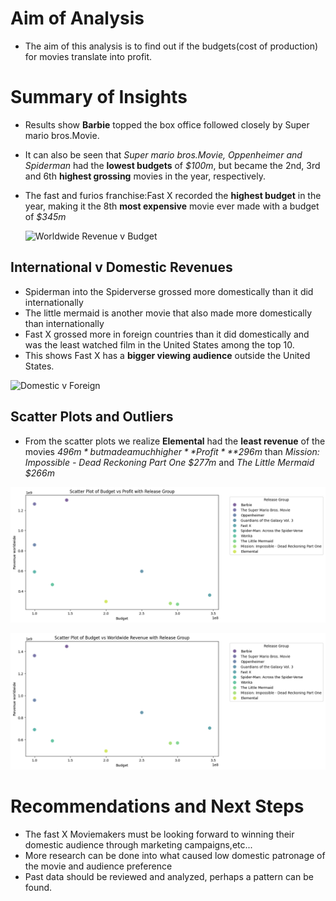 # Aim of Analysis
* The aim of this analysis is to find out if the budgets(cost of production) for movies translate into profit.


# Summary of Insights

* Results show **Barbie** topped the box office followed closely by Super mario bros.Movie.  
* It can also be seen that *Super mario bros.Movie, Oppenheimer and Spiderman* had the **lowest budgets** of *$100m*, but became the 2nd, 3rd and 6th **highest grossing** movies in the year, respectively.

* The fast and furios franchise:Fast X recorded the **highest budget** in the year, making it the 8th **most expensive** movie ever made with a budget of *$345m*



  ![Worldwide Revenue v Budget](https://github.com/user-attachments/assets/2059b2d1-4f7c-47ad-81b2-01559e272bea)

## International v Domestic Revenues

* Spiderman into the Spiderverse grossed more domestically than it did internationally
* The little mermaid is another movie that also made more domestically than internationally
* Fast X grossed more in foreign countries than it did domestically and was the least watched film in the United States among the top 10.
* This shows Fast X has a **bigger viewing audience** outside the United States.

![Domestic v Foreign](https://github.com/user-attachments/assets/47c3327d-e85f-462a-96fe-b5fdbd341df9)

## Scatter Plots and Outliers

* From the scatter plots we realize **Elemental** had the **least revenue** of the movies *$496m*
but made a much higher **Profit** *$296m* than *Mission: Impossible - Dead Reckoning Part One $277m* and *The Little Mermaid $266m*

![alt text](<Budget v Profit-1.png>)

![alt text](<Budget v W.Revenue.png>)



# Recommendations and Next Steps
* The fast X Moviemakers must be looking forward to winning their domestic audience through marketing campaigns,etc...
* More research can be done into what caused low domestic patronage of the movie and audience preference
* Past data should be reviewed and analyzed, perhaps a pattern can be found.


